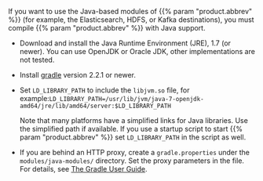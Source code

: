 ---
---
<!-- DISCLAIMER: This file is based on the syslog-ng Open Source Edition documentation https://github.com/balabit/syslog-ng-ose-guides/commit/2f4a52ee61d1ea9ad27cb4f3168b95408fddfdf2 and is used under the terms of The syslog-ng Open Source Edition Documentation License. The file has been modified by Axoflow. -->
If you want to use the Java-based modules of {{% param "product.abbrev" %}} (for example, the Elasticsearch, HDFS, or Kafka destinations), you must compile {{% param "product.abbrev" %}} with Java support.

  - Download and install the Java Runtime Environment (JRE), 1.7 (or newer). You can use OpenJDK or Oracle JDK, other implementations are not tested.

  - Install [gradle](https://gradle.org/install) version 2.2.1 or newer.

  - Set `LD_LIBRARY_PATH` to include the `libjvm.so` file, for example:`LD_LIBRARY_PATH=/usr/lib/jvm/java-7-openjdk-amd64/jre/lib/amd64/server:$LD_LIBRARY_PATH`
    
    Note that many platforms have a simplified links for Java libraries. Use the simplified path if available. If you use a startup script to start {{% param "product.abbrev" %}} set `LD_LIBRARY_PATH` in the script as well.

  - If you are behind an HTTP proxy, create a `gradle.properties` under the `modules/java-modules/` directory. Set the proxy parameters in the file. For details, see [The Gradle User Guide](https://docs.gradle.org/current/userguide/build_environment.html#sec:gradle_properties_and_system_properties).
